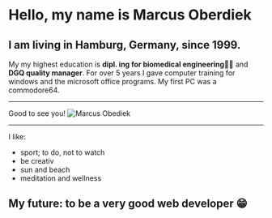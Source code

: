 # Hello, my name is Marcus Oberdiek
## I am living in Hamburg, Germany, since 1999.
My my highest education is **dipl. ing for biomedical engineering**👨‍🎓 and **DGQ quality manager**.
For over 5 years I gave computer training for windows and the microsoft office programs. My first PC was a commodore64.
___

Good to see you!       ![Marcus Obediek](https://m-oberdiek.de/img/winker.gif)
___

I like:                                
- sport; to do, not to watch            
- be creativ
- sun and beach
- meditation and wellness

## My future: to be a very good web developer 😁








<!---
M-Oberdiek/M-Oberdiek is a ✨ special ✨ repository because its `README.md` (this file) appears on your GitHub profile.
You can click the Preview link to take a look at your changes.
--->
